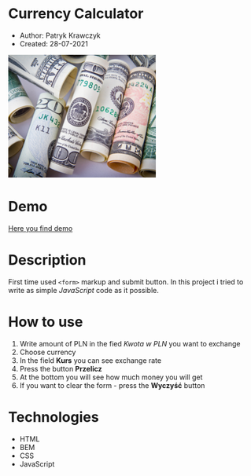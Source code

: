 # Currency Calculator

- Author: Patryk Krawczyk
- Created: 28-07-2021

![Screen](css/img/currency-readme-screen.png)

# Demo
[Here you find demo](https://patrick36212.github.io/currency-conventer/)
# Description
First time used `<form>` markup and submit button.
In this project i tried to write as simple *JavaScript* code as it possible. 
# How to use
1. Write amount of PLN in the fied *Kwota w PLN* you want to exchange
2. Choose currency 
3. In the field **Kurs** you can see exchange rate
4. Press the button **Przelicz**
5. At the bottom you will see how much money you will get
6. If you want to clear the form - press the **Wyczyść** button

# Technologies

- HTML
- BEM
- CSS
- JavaScript
